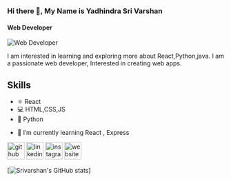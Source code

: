 
### Hi there 👋, My Name is Yadhindra Sri Varshan
#### Web Developer
![Web Developer](https://futureworktechnologies.com/wp-content/uploads/2018/08/web-design-toronto.jpg)

I am interested in learning and exploring more about React,Python,java. I am a passionate web developer, Interested in creating web apps.


## Skills
* ⚛  React 
* 💻 HTML,CSS,JS 
* 🐍 Python


- 🌱 I’m currently learning React , Express 


[<img src='https://icons-for-free.com/iconfiles/png/512/code+collaboration+github+network+round+social+icon-1320086084536018107.png' alt='github' height='40'>](https://github.com/Yadhindrasrivarshan)  [<img src='https://1000logos.net/wp-content/uploads/2017/03/Linkedin-Logo-768x480.png' alt='linkedin' height='40'>](https://www.linkedin.com/in/yadhindra-sri-varshan-486540152/)  [<img src='https://icons-for-free.com/iconfiles/png/512/instagram+instagram+new+design+logo+social+media+icon-1320184016084463641.png' alt='instagram' height='40'>](https://www.instagram.com/yadhindra_sri_varshan_17/)  [<img src='https://cdn.iconscout.com/icon/premium/png-256-thumb/portfolio-285-692609.png' alt='website' height='40'>](https://yadhindrasrivarshan-portfolio.netlify.app/)  

[![Srivarshan's GitHub stats](https://github-readme-stats.vercel.app/api?username=Yadhindrasrivarshan)]
